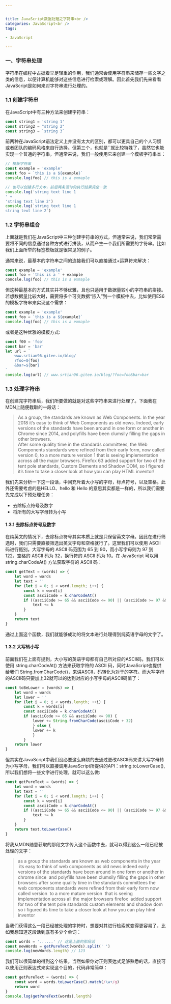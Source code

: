 ```yaml
---


title: JavaScript数据处理之字符串<br />
categories: JavaScript<br />
tags:

- JavaScript

---
```



### 一、字符串处理

字符串在编程中占据着举足轻重的作用，我们通常会使用字符串来储存一些文字之类的信息，以便计算机能够对这些信息进行检索或理解。因此首先我们先来看看JavaScript是如何来对字符串进行处理的。


### 1.1 创建字符串

在JavaScript中有三种方法来创建字符串：

```javascript
const string1 = 'string 1'
const string2 = "string 2"
const string3 = `string 3`
```

前两种在JavaScript语法定义上并没有太大的区别，都可以更具自己的个人习惯或者团队的编码风格来自行选择。但第三个，也就是``就比较特殊了，虽然它也能实现一个普通的字符串，但通常来说，我们一般使用它来创建一个模板字符串本：

```javascript
// 模板字符串
const example = 'example'
const foo = `this is a ${example}`
console.log(foo) // this is a exmaple

// 也可以创建多行文本，前后两条语句的执行结果完全一致
console.log('string text line 1
' +
'string text line 2')
console.log(`string text line 1
string text line 2`)
```


### 1.2 字符串组合

上面就是我们在JavaScript中三种创建字符串的方式，但通常来说，我们常常需要将不同的信息通过各种方式进行拼装，从而产生一个我们所需要的字符串。比如我们上面所举的标签模板就是很常见的例子。

通常来说，最基本的字符串之间的连接我们可以直接通过+运算符来解决：

```javascript
const example = 'example'
const foo = 'this is a ' + example
conosle.log(foo) // this is a exmaple
```

但这种最基本的方式其实并不够优雅，且也只适用于数据量较小的字符串的拼接。若想数据量比较大时，需要将多个可变数据“嵌入”到一个模板中去，比如使用ES6的模板字符串来实现这个需求：

```javascript
const example = 'example'
const foo = `this is a ${example}`
console.log(foo) // this is a exmaple
```

或者是这种优雅的模板方式:

```javascript
const f00 = 'foo'
const bar = 'bar'
let url = `
    www.srtian96.gitee.io/blog/
    ?foo=${foo}
    &bar=${bar}
`
console.log(url) // www.srtian96.gitee.io/blog/?foo=foo&bar=bar
```


### 1.3 处理字符串

在创建完字符串后，我们所要做的就是对这些字符串来进行处理了。下面我在MDN上随便截取的一段话：

> As a group, the standards are known as Web Components. In the year 2018 it’s easy to think of Web Components as old news. Indeed, early versions of the standards have been around in one form or another in Chrome since 2014, and polyfills have been clumsily filling the gaps in other browsers.<br />
After some quality time in the standards committees, the Web Components standards were refined from their early form, now called version 0, to a more mature version 1 that is seeing implementation across all the major browsers. Firefox 63 added support for two of the tent pole standards, Custom Elements and Shadow DOM, so I figured it’s time to take a closer look at how you can play HTML inventor!


我们先来分析一下这一段话，中间充斥着大小写的字母，标点符号，以及空格。此外还需要考虑的是HELLO、hello 和 Hello 的意思其实都是一样的，所以我们需要先完成以下预处理任务：

- 去除标点符号及数字
- 将所有的大写字母转为小写


#### 1.3.1 去除标点符号及数字

在纯英文的情况下，去除标点符号其实本质上就是只保留英文字母。因此在进行筛选时，我们只需要直接筛选出英文字母和空格就行了。这里我们可以使用 ASCII 码进行甄别。大写字母的 ASCII 码范围为 65 到 90，而小写字母则为 97 到 122，空格的 ASCII 码为 32，换行符的 ASCII 码为 10。在 JavaScript 可以用 string.charCodeAt() 方法获取字符的 ASCII 码：

```javascript
const getText = (words) => {
    let word = words
    let text = ''
    for (let i = 0; i < word.length; i++) {
        const k = word[i]
        const asciiCode = k.charCodeAt()
        if ((asciiCode >= 65 && asciiCode <= 90) || (asciiCode >= 97 && asciiCode <= 122) || asciiCode === 32) {
            text += k
        }
    }
    return text
}
```

通过上面这个函数，我们就能够成功的将文本进行处理得到纯英语字母的文字了。


#### 1.3.2 大写转小写

前面我们在上面有提到，大小写的英语字母都有自己所对应的ASCII码，我们可以使用 string.charCodeAt() 方法来获取字符的 ASCII 码，同时JavaScript也提供给我们 String.fromCharCode()，来讲ASCII，码转化为对于的字符。而大写字母的ASCII码只要加上32就可以的达到对应的小写字母的ASCII码值了：

```javascript
const toBeLower = (words) => {
    let word = words
    let lower = ''
    for (let i = 0; i < words.length; ++i) {
        const k = words[i]
        const asciiCode = k.charCodeAt()
        if (asciiCode >= 65 && asciiCode <= 90) {
            lower += String.fromCharCode(asciiCode + 32)
            } else {
            lower += k
            } 
        }
    return lower
}
```

但其实在JavaScript中我们没必要这么麻烦的去通过更改ASCII码来讲大写字母转为小写字母，我们可以直接调用JavaScript所提供的API：string.toLowerCase(),所以我们想将一些文字进行处理，就可以这么做:

```javascript
const getPureText = (words) => {
    let word = words
    let text = ''
    for (let i = 0; i < word.length; i++) {
        const k = word[i]
        const asciiCode = k.charCodeAt()
        if ((asciiCode >= 65 && asciiCode <= 90) || (asciiCode >= 97 && asciiCode <= 122) || asciiCode === 32) {
            text += k
        }
    }
    return text.toLowerCase()
}
```

将我从MDN随意获取的那段文字传入这个函数中去，就可以得到这么一段已经被处理的文字：

> as a group the standards are known as web components in the year  its easy to think of web components as old news indeed early versions of the standards have been around in one form or another in chrome since  and polyfills have been clumsily filling the gaps in other browsers after some quality time in the standards committees the web components standards were refined from their early form now called version  to a more mature version  that is seeing implementation across all the major browsers firefox  added support for two of the tent pole standards custom elements and shadow dom so i figured its time to take a closer look at how you can play html inventor


当我们获得这么一段已经被处理的字符时，想要对其进行检索就变得更容易了，比如我想知道这段话到底有多少个单词：

```javascript
const words = '......' // 这是上面的那段话
const newWords = getPureText(words).split(' ')
console.log(newWords.length) // 123
```

我们可以很简单的得到这个结果。当然如果你对正则表达式足够熟悉的话，直接可以使用正则表达式来实现这个目的，代码非常简单：

```javascript
const getPureText = (words) => {
    const word = words.toLowerCase().match(/\w+/g)
    return word
}
console.log(getPureText(words).length)
```
